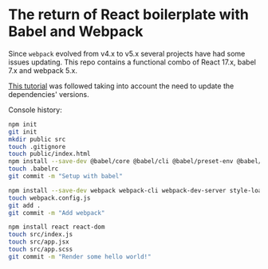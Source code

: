 # The return of React boilerplate with Babel and Webpack

Since `webpack` evolved from v4.x to v5.x several projects have had some issues updating.
This repo contains a functional combo of React 17.x, babel 7.x and webpack 5.x.


[This tutorial](https://blog.usejournal.com/creating-a-react-app-from-scratch-f3c693b84658) was followed taking into account the need to update the dependencies' versions.

Console history:

```bash
npm init
git init
mkdir public src
touch .gitignore
touch public/index.html
npm install --save-dev @babel/core @babel/cli @babel/preset-env @babel/preset-react
touch .babelrc
git commit -m "Setup with babel"

npm install --save-dev webpack webpack-cli webpack-dev-server style-loader css-loader babel-loader
touch webpack.config.js
git add .
git commit -m "Add webpack"

npm install react react-dom
touch src/index.js
touch src/app.jsx
touch src/app.scss
git commit -m "Render some hello world!"
```
